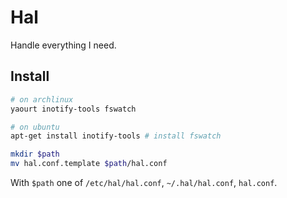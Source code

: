 # Hal

Handle everything I need.

## Install

```bash
# on archlinux
yaourt inotify-tools fswatch

# on ubuntu
apt-get install inotify-tools # install fswatch

mkdir $path
mv hal.conf.template $path/hal.conf
```
With `$path` one of `/etc/hal/hal.conf`, `~/.hal/hal.conf`, `hal.conf`.
